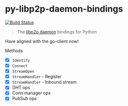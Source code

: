 # py-libp2p-daemon-bindings

[![Build Status](https://travis-ci.org/mhchia/py-libp2p-daemon-bindings.svg?branch=master)](https://travis-ci.org/mhchia/py-libp2p-daemon-bindings)

> The [libp2p daemon](https://github.com/libp2p/go-libp2p-daemon) bindings for Python

Have aligned with the go-client now!

Methods
- [x] `Identify`
- [x] `Connect`
- [x] `StreamOpen`
- [x] `StreamHandler` - Register
- [x] `StreamHandler` - Inbound stream
- [x] DHT ops
- [x] Conn manager ops
- [x] PubSub ops
